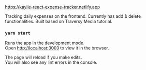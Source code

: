 https://kaylie-react-expense-tracker.netlify.app

Tracking daily expenses on the frontend. Currently has add & delete functionalities. Built based on Traversy Media tutorial.


### `yarn start`

Runs the app in the development mode.\
Open [http://localhost:3000](http://localhost:3000) to view it in the browser.

The page will reload if you make edits.\
You will also see any lint errors in the console.
